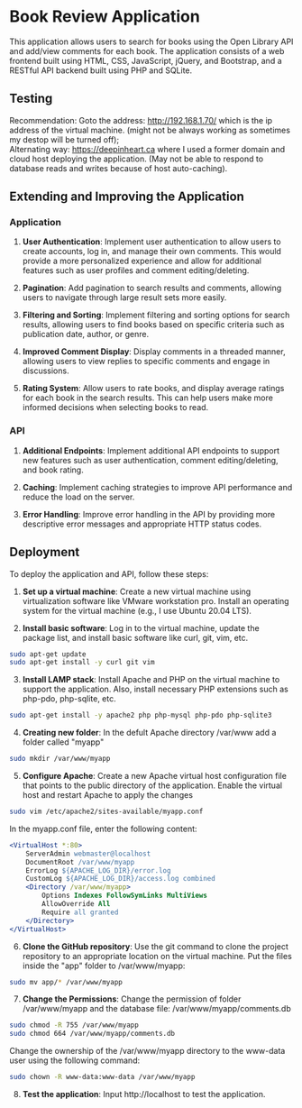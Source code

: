 # Book Review Application

This application allows users to search for books using the Open Library API and add/view comments for each book. The application consists of a web frontend built using HTML, CSS, JavaScript, jQuery, and Bootstrap, and a RESTful API backend built using PHP and SQLite.
## Testing
Recommendation: Goto the address: http://192.168.1.70/ which is the ip address of the virtual machine. (might not be always working as sometimes my destop will be turned off);  
Alternating way: https://deepinheart.ca where I used a former domain and cloud host deploying the application. (May not be able to respond to database reads and writes because of host auto-caching).
## Extending and Improving the Application

### Application

1. **User Authentication**: Implement user authentication to allow users to create accounts, log in, and manage their own comments. This would provide a more personalized experience and allow for additional features such as user profiles and comment editing/deleting.

2. **Pagination**: Add pagination to search results and comments, allowing users to navigate through large result sets more easily.

3. **Filtering and Sorting**: Implement filtering and sorting options for search results, allowing users to find books based on specific criteria such as publication date, author, or genre.

4. **Improved Comment Display**: Display comments in a threaded manner, allowing users to view replies to specific comments and engage in discussions.

5. **Rating System**: Allow users to rate books, and display average ratings for each book in the search results. This can help users make more informed decisions when selecting books to read.

### API

1. **Additional Endpoints**: Implement additional API endpoints to support new features such as user authentication, comment editing/deleting, and book rating.

2. **Caching**: Implement caching strategies to improve API performance and reduce the load on the server.

3. **Error Handling**: Improve error handling in the API by providing more descriptive error messages and appropriate HTTP status codes.


## Deployment 

To deploy the application and API, follow these steps:

1. **Set up a virtual machine**: Create a new virtual machine using virtualization software like VMware workstation pro. Install an operating system for the virtual machine (e.g., I use Ubuntu 20.04 LTS).

2. **Install basic software**: Log in to the virtual machine, update the package list, and install basic software like curl, git, vim, etc.
```bash
sudo apt-get update
sudo apt-get install -y curl git vim
```
3. **Install LAMP stack**:  Install Apache and PHP on the virtual machine to support the application. Also, install necessary PHP extensions such as php-pdo, php-sqlite, etc.
```bash
sudo apt-get install -y apache2 php php-mysql php-pdo php-sqlite3
```
4. **Creating new folder**: In the defult Apache directory /var/www add a folder called "myapp"
```bash
sudo mkdir /var/www/myapp
```
5. **Configure Apache**: Create a new Apache virtual host configuration file that points to the public directory of the application. Enable the virtual host and restart Apache to apply the changes
```bash
sudo vim /etc/apache2/sites-available/myapp.conf
```
In the myapp.conf file, enter the following content:
```Apache
<VirtualHost *:80>
    ServerAdmin webmaster@localhost
    DocumentRoot /var/www/myapp
    ErrorLog ${APACHE_LOG_DIR}/error.log
    CustomLog ${APACHE_LOG_DIR}/access.log combined
    <Directory /var/www/myapp>
        Options Indexes FollowSymLinks MultiViews
        AllowOverride All
        Require all granted
    </Directory>
</VirtualHost>
```
6. **Clone the GitHub repository**: Use the git command to clone the project repository to an appropriate location on the virtual machine. Put the files inside the "app" folder to /var/www/myapp:
```bash
sudo mv app/* /var/www/myapp
```
7. **Change the Permissions**: Change the permission of folder /var/www/myapp and the database file: /var/www/myapp/comments.db
```bash
sudo chmod -R 755 /var/www/myapp
sudo chmod 664 /var/www/myapp/comments.db
```
Change the ownership of the /var/www/myapp directory to the www-data user using the following command:
```bash
sudo chown -R www-data:www-data /var/www/myapp
```
8. **Test the application**: Input http://localhost to test the application.
